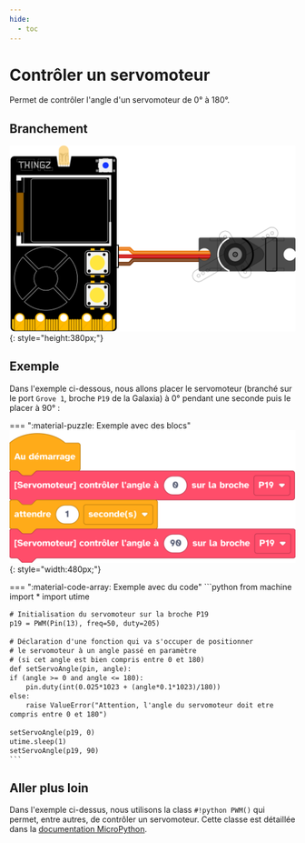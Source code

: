 ```yaml
---
hide:
  - toc
---
```


# Contrôler un servomoteur

Permet de contrôler l'angle d'un servomoteur de 0° à 180°.


## Branchement
![Carte Galaxia avec servomoteur branchée sur la broche P19](galaxia_board_servo.svg){: style="height:380px;"}

## Exemple

Dans l'exemple ci-dessous, nous allons placer le servomoteur (branché sur le port `Grove 1`, broche `P19` de la Galaxia) à 0° pendant une seconde puis le placer à 90° :


=== ":material-puzzle: Exemple avec des blocs"
    ![Blocs servomoteur](servomoteur.png){: style="width:480px;"}


=== ":material-code-array: Exemple avec du code"
    ```python
    from machine import *
    import utime

    # Initialisation du servomoteur sur la broche P19
    p19 = PWM(Pin(13), freq=50, duty=205)

    # Déclaration d'une fonction qui va s'occuper de positionner
    # le servomoteur à un angle passé en paramètre
    # (si cet angle est bien compris entre 0 et 180)
    def setServoAngle(pin, angle):
    if (angle >= 0 and angle <= 180):
        pin.duty(int(0.025*1023 + (angle*0.1*1023)/180))
    else:
        raise ValueError("Attention, l'angle du servomoteur doit etre compris entre 0 et 180")

    setServoAngle(p19, 0)
    utime.sleep(1)
    setServoAngle(p19, 90)
    ```

## Aller plus loin
Dans l'exemple ci-dessus, nous utilisons la class `#!python PWM()` qui permet, entre autres, de contrôler un servomoteur. Cette classe est détaillée dans la [documentation MicroPython](https://www.micropython.fr/reference/#/05.micropython/machine/classe_PWM).